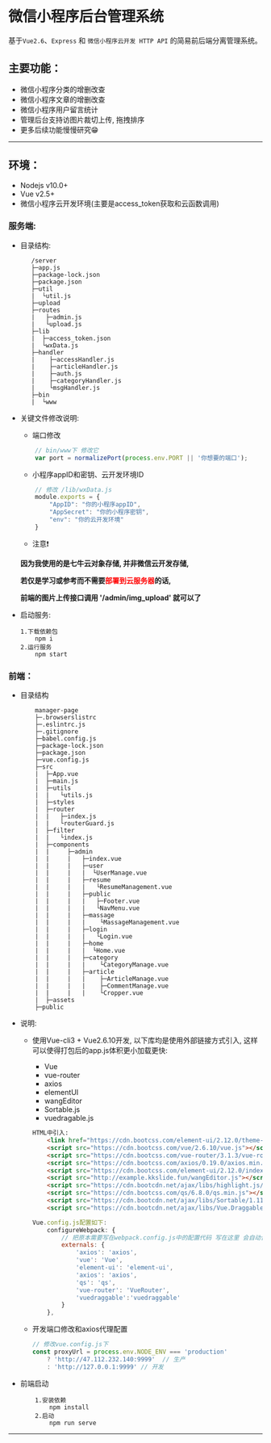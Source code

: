 # 微信小程序后台管理系统

基于`Vue2.6`、`Express` 和 `微信小程序云开发 HTTP API` 的简易前后端分离管理系统。   

## 主要功能：
- 微信小程序分类的增删改查
- 微信小程序文章的增删改查
- 微信小程序用户留言统计
- 管理后台支持访图片裁切上传, 拖拽排序
- 更多后续功能慢慢研究😁

<!-- ## 截图：
<div>    
<img src="./screenshot/snipaste_20200501_172623.jpg" height="200" style="margin-right:10px"/>
<img src="./screenshot/snipaste_20200501_172650.jpg" height="200"/>
</div> 

<div>    
<img src="./screenshot/snipaste_20200501_172731.jpg" height="200"/>
</div>  
<div>
<img src="./screenshot/snipaste_20200501_172836.jpg" height="200"/>
</div>
<div>
<img src="./screenshot/snipaste_20200501_173753.jpg" height="200"/>
</div> -->

********

## 环境：
- Nodejs v10.0+
- Vue v2.5+
- 微信小程序云开发环境(主要是access_token获取和云函数调用)


### 服务端:
+ 目录结构:

     ```
        /server
        ├─app.js
        ├─package-lock.json
        ├─package.json
        ├─util
        |  └util.js
        ├─upload
        ├─routes
        |   ├─admin.js
        |   └upload.js
        ├─lib
        |  ├─access_token.json
        |  └wxData.js
        ├─handler
        |    ├─accessHandler.js
        |    ├─articleHandler.js
        |    ├─auth.js
        |    ├─categoryHandler.js
        |    └msgHandler.js
        ├─bin
        |  └www
    ```

+ 关键文件修改说明:
    + 端口修改
    ```javascript
        // bin/www下 修改它
        var port = normalizePort(process.env.PORT || '你想要的端口');
    ```
    + 小程序appID和密钥、云开发环境ID
    ```javascript
        // 修改 /lib/wxData.js 
        module.exports = {
            "AppID": "你的小程序appID",
            "AppSecret": "你的小程序密钥",
            "env": "你的云开发环境"
        }
    ```
    + 注意❗
    <div style="font-weight:bold">
    <p>因为我使用的是七牛云对象存储, 并非微信云开发存储, </p>
    <p>若仅是学习或参考而不需要<span style="color:red">部署到云服务器</span>的话,</p>
    <p>前端的图片上传接口调用 '/admin/img_upload' 就可以了</p>
    </div>

+ 启动服务:
    ```shell 
    1.下载依赖包
        npm i 
    2.运行服务
        npm start
    ```

### 前端：
+ 目录结构

    ```
        manager-page
        ├─.browserslistrc
        ├─.eslintrc.js
        ├─.gitignore
        ├─babel.config.js
        ├─package-lock.json
        ├─package.json
        ├─vue.config.js
        ├─src
        |  ├─App.vue
        |  ├─main.js
        |  ├─utils
        |  |   └utils.js
        |  ├─styles
        |  ├─router
        |  |   ├─index.js
        |  |   └routerGuard.js
        |  ├─filter
        |  |   └index.js
        |  ├─components
        |  |     ├─admin
        |  |     |   ├─index.vue
        |  |     |   ├─user
        |  |     |   |  └UserManage.vue
        |  |     |   ├─resume
        |  |     |   |   └ResumeManagement.vue
        |  |     |   ├─public
        |  |     |   |   ├─Footer.vue
        |  |     |   |   └NavMenu.vue
        |  |     |   ├─massage
        |  |     |   |    └MassageManagement.vue
        |  |     |   ├─login
        |  |     |   |   └Login.vue
        |  |     |   ├─home
        |  |     |   |  └Home.vue
        |  |     |   ├─category
        |  |     |   |    └CategoryManage.vue
        |  |     |   ├─article
        |  |     |   |    ├─ArticleManage.vue
        |  |     |   |    ├─CommentManage.vue
        |  |     |   |    └Cropper.vue
        |  ├─assets
        ├─public
    ```
+ 说明:
    + 使用Vue-cli3 + Vue2.6.10开发, 以下库均是使用外部链接方式引入, 这样可以使得打包后的app.js体积更小加载更快:
        - Vue
        - vue-router
        - axios
        - elementUI
        - wangEditor
        - Sortable.js
        - vuedragable.js
        ``` html
        HTML中引入: 
            <link href="https://cdn.bootcss.com/element-ui/2.12.0/theme-chalk/index.css" rel="stylesheet">
            <script src="https://cdn.bootcss.com/vue/2.6.10/vue.js"></script>
            <script src="https://cdn.bootcss.com/vue-router/3.1.3/vue-router.min.js"></script>
            <script src="https://cdn.bootcss.com/axios/0.19.0/axios.min.js"></script>
            <script src="https://cdn.bootcss.com/element-ui/2.12.0/index.js"></script>
            <script src="http://example.kkslide.fun/wangEditor.js"></script>
            <script src="https://cdn.bootcdn.net/ajax/libs/highlight.js/8.0/highlight.min.js"></script>
            <script src="https://cdn.bootcss.com/qs/6.8.0/qs.min.js"></script>
            <script src="https://cdn.bootcdn.net/ajax/libs/Sortable/1.11.2-alpha.3/Sortable.js"></script>
            <script src="https://cdn.bootcdn.net/ajax/libs/Vue.Draggable/2.24.3/vuedraggable.umd.js"></script>
        ```

        ```javascript
        Vue.config.js配置如下: 
            configureWebpack: {
                // 把原本需要写在webpack.config.js中的配置代码 写在这里 会自动合并
                externals: {
                    'axios': 'axios',
                    'vue': 'Vue',
                    'element-ui': 'element-ui',
                    'axios': 'axios',
                    'qs': 'qs',
                    'vue-router': 'VueRouter',
                    'vuedraggable':'vuedraggable'
                }
            },
        ```
    + 开发端口修改和axios代理配置
        ```javascript
        // 修改vue.config.js下
        const proxyUrl = process.env.NODE_ENV === 'production'
            ? 'http://47.112.232.140:9999'  // 生产
            : 'http://127.0.0.1:9999' // 开发
        ```
+ 前端启动
    ```shell
        1.安装依赖
            npm install
        2.启动
            npm run serve
    ```

****

<!-- - 在`/`根目录下 `npm run dev` 运行开发环境
- 在`/server`目录下 `npm start` 运行服务端
- 打开👉[http://localhost:8080](http://localhost:8080)即可

***
## 总结：
虽然博客和个人网站这种类型的项目已经一搜一大把了

纸上得来终觉浅 绝知此事要躬行 🤐

从写静态页面到用Vue框架改造

再自己用express写服务端

买服务器, 备案域名, 实现七牛云对象存储, 搭建CentOS环境, 再部署项目

表面上内容和功能虽然简单,但也感觉获益颇丰了

下一步打算尝试用别的后台语言技术实现服务端😁

🙏🙏🙏 -->


